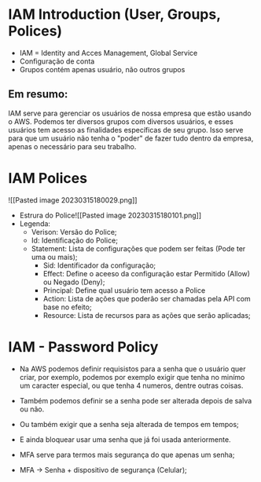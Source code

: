 
# IAM Introduction (User, Groups, Polices)
* IAM = Identity and Acces Management, Global Service
* Configuração de conta
* Grupos contém apenas usuário, não outros grupos

## Em resumo:
IAM serve para gerenciar os usuários de nossa empresa que estão usando o AWS. Podemos ter diversos grupos com diversos usuários, e esses usuários tem acesso as finalidades específicas de seu grupo. Isso serve para que um usuário não tenha o "poder" de fazer tudo dentro da empresa, apenas o necessário para seu trabalho.


# IAM Polices
![[Pasted image 20230315180029.png]]

* Estrura do Police![[Pasted image 20230315180101.png]]
* Legenda:
	* Verison: Versão do Police;
	* Id: Identificação do Police;
	* Statement: Lista de configurações que podem ser feitas (Pode ter uma ou mais);
		* Sid: Identificador da configuração;
		* Effect: Define o aceeso da configuração estar Permitido (Allow) ou Negado (Deny);
		* Principal: Define qual usuário tem acesso a Police
		* Action: Lista de ações que poderão ser chamadas pela API com base no efeito;
		* Resource: Lista de recursos para as ações que serão aplicadas;

# IAM - Password Policy
* Na AWS podemos definir requisistos para a senha que o usuário quer criar, por exemplo, podemos por exemplo exigir que tenha no minímo um caracter especial, ou que tenha 4 numeros, dentre outras coisas.
* Também podemos definir se a senha pode ser alterada depois de salva ou não.
* Ou também exigir que a senha seja alterada de tempos em tempos;
* E ainda bloquear usar uma senha que já foi usada anteriormente.

* MFA serve para termos mais segurança do que apenas um senha;
* MFA -> Senha + dispositivo de segurança (Celular);